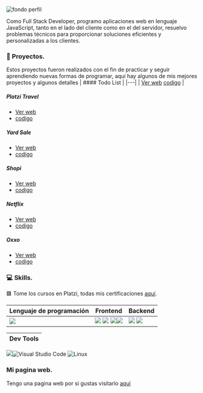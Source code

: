 ![fondo perfil ](https://github.com/jesusvittee/jesusvittee/assets/127768350/e593c932-934f-45db-aa1d-a372eb502290)

Como Full Stack Developer, programo aplicaciones web en lenguaje JavaScript, tanto en el lado del cliente como en el del servidor, resuelvo problemas técnicos para proporcionar soluciones eficientes y personalizadas a los clientes.

###  🚀 Proyectos.
Estos proyectos fueron realizados con el fin de practicar y seguir aprendiendo nuevas formas de programar, aquí hay algunos de mis mejores proyectos y algunos detalles 
| #### Todo List |
|---|
| [Ver web](https://jesusvittee.github.io/todo-list-react/) [codigo](https://github.com/jesusvittee/todo-list-react) |
##### Platzi Travel
- [Ver web](https://jesusvittee.github.io/platzi-travel/public/)
- [codigo](https://github.com/jesusvittee/platzi-travel)
##### Yard Sale
- [Ver web](https://jesusvittee.github.io/Yard-sale/)
- [codigo](https://github.com/jesusvittee/Yard-sale)
##### Shopi
- [Ver web](https://jesusvittee.github.io/shopi/)
- [codigo](https://github.com/jesusvittee/shopi)
##### Netflix
- [Ver web](https://jesusvittee.github.io/Netflix/)
- [codigo](https://github.com/jesusvittee/Netflix)
##### Oxxo
- [Ver web](https://jesusvittee.github.io/oxxo/)
- [codigo](https://github.com/jesusvittee/oxxo)



###  💻 Skills.
🟩 Tome los cursos en Platzi, 
todas mis certificaciones [aquí](https://platzi.com/p/jesusvittee/).

|Lenguaje de programación|Frontend|Backend|
|---|---|---|
|<img src="https://img.shields.io/badge/JavaScript-323330?style=for-the-badge&logo=javascript&logoColor=F7DF1E"/>| <img src="https://img.shields.io/badge/Tailwind_CSS-38B2AC?style=for-the-badge&logo=tailwind-css&logoColor=white"/> <img src="https://img.shields.io/badge/HTML5-E34F26?style=for-the-badge&logo=html5&logoColor=white"/> <img src="https://img.shields.io/badge/React-20232A?style=for-the-badge&logo=react&logoColor=61DAFB" /><img src="https://img.shields.io/badge/CSS3-1572B6?style=for-the-badge&logo=css3&logoColor=white"/> |<img src="https://img.shields.io/badge/Node.js-339933?style=for-the-badge&logo=nodedotjs&logoColor=white" />  <img src="https://img.shields.io/badge/Vite-20232A?style=for-the-badge&logo=Vite&logoColor=#f3b2f3" />  |

|Dev Tools|
|---|
<img src="https://img.shields.io/badge/GIT-E44C30?style=for-the-badge&logo=git&logoColor=white"/>![Visual Studio Code](https://img.shields.io/badge/Visual%20Studio%20Code-0078d7.svg?style=for-the-badge&logo=visual-studio-code&logoColor=white) ![Linux](https://img.shields.io/badge/Linux-FCC624?style=for-the-badge&logo=linux&logoColor=black)

### Mi pagina web.
Tengo una pagina web por si gustas visitarlo [aquí](https://jesusvite.com/)
